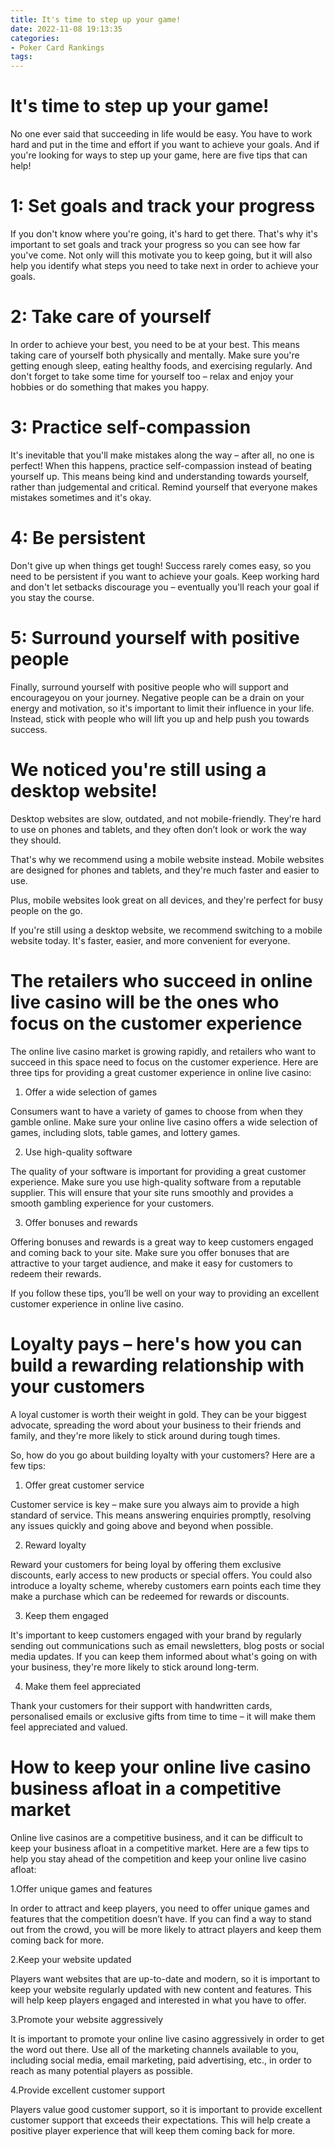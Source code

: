 ```yaml
---
title: It's time to step up your game!
date: 2022-11-08 19:13:35
categories:
- Poker Card Rankings
tags:
---
```



#  It's time to step up your game!

No one ever said that succeeding in life would be easy. You have to work hard and put in the time and effort if you want to achieve your goals. And if you're looking for ways to step up your game, here are five tips that can help!

# 1: Set goals and track your progress

If you don't know where you're going, it's hard to get there. That's why it's important to set goals and track your progress so you can see how far you've come. Not only will this motivate you to keep going, but it will also help you identify what steps you need to take next in order to achieve your goals.

# 2: Take care of yourself

In order to achieve your best, you need to be at your best. This means taking care of yourself both physically and mentally. Make sure you're getting enough sleep, eating healthy foods, and exercising regularly. And don't forget to take some time for yourself too – relax and enjoy your hobbies or do something that makes you happy.

# 3: Practice self-compassion

It's inevitable that you'll make mistakes along the way – after all, no one is perfect! When this happens, practice self-compassion instead of beating yourself up. This means being kind and understanding towards yourself, rather than judgemental and critical. Remind yourself that everyone makes mistakes sometimes and it's okay.

# 4: Be persistent

Don't give up when things get tough! Success rarely comes easy, so you need to be persistent if you want to achieve your goals. Keep working hard and don't let setbacks discourage you – eventually you'll reach your goal if you stay the course.

# 5: Surround yourself with positive people

Finally, surround yourself with positive people who will support and encourageyou on your journey. Negative people can be a drain on your energy and motivation, so it's important to limit their influence in your life. Instead, stick with people who will lift you up and help push you towards success.

#  We noticed you're still using a desktop website!

 Desktop websites are slow, outdated, and not mobile-friendly. They're hard to use on phones and tablets, and they often don’t look or work the way they should.

That's why we recommend using a mobile website instead. Mobile websites are designed for phones and tablets, and they're much faster and easier to use.

Plus, mobile websites look great on all devices, and they're perfect for busy people on the go.

If you're still using a desktop website, we recommend switching to a mobile website today. It's faster, easier, and more convenient for everyone.

#  The retailers who succeed in online live casino will be the ones who focus on the customer experience

The online live casino market is growing rapidly, and retailers who want to succeed in this space need to focus on the customer experience. Here are three tips for providing a great customer experience in online live casino:

1. Offer a wide selection of games

Consumers want to have a variety of games to choose from when they gamble online. Make sure your online live casino offers a wide selection of games, including slots, table games, and lottery games.

2. Use high-quality software

The quality of your software is important for providing a great customer experience. Make sure you use high-quality software from a reputable supplier. This will ensure that your site runs smoothly and provides a smooth gambling experience for your customers.

3. Offer bonuses and rewards

Offering bonuses and rewards is a great way to keep customers engaged and coming back to your site. Make sure you offer bonuses that are attractive to your target audience, and make it easy for customers to redeem their rewards.

If you follow these tips, you’ll be well on your way to providing an excellent customer experience in online live casino.

#  Loyalty pays – here's how you can build a rewarding relationship with your customers

A loyal customer is worth their weight in gold. They can be your biggest advocate, spreading the word about your business to their friends and family, and they're more likely to stick around during tough times.

So, how do you go about building loyalty with your customers? Here are a few tips:

1. Offer great customer service

Customer service is key – make sure you always aim to provide a high standard of service. This means answering enquiries promptly, resolving any issues quickly and going above and beyond when possible.

2. Reward loyalty

Reward your customers for being loyal by offering them exclusive discounts, early access to new products or special offers. You could also introduce a loyalty scheme, whereby customers earn points each time they make a purchase which can be redeemed for rewards or discounts.

3. Keep them engaged

It's important to keep customers engaged with your brand by regularly sending out communications such as email newsletters, blog posts or social media updates. If you can keep them informed about what's going on with your business, they're more likely to stick around long-term.

4. Make them feel appreciated

Thank your customers for their support with handwritten cards, personalised emails or exclusive gifts from time to time – it will make them feel appreciated and valued.

#  How to keep your online live casino business afloat in a competitive market

Online live casinos are a competitive business, and it can be difficult to keep your business afloat in a competitive market. Here are a few tips to help you stay ahead of the competition and keep your online live casino afloat:

1.Offer unique games and features

In order to attract and keep players, you need to offer unique games and features that the competition doesn’t have. If you can find a way to stand out from the crowd, you will be more likely to attract players and keep them coming back for more.

2.Keep your website updated

Players want websites that are up-to-date and modern, so it is important to keep your website regularly updated with new content and features. This will help keep players engaged and interested in what you have to offer.

3.Promote your website aggressively

It is important to promote your online live casino aggressively in order to get the word out there. Use all of the marketing channels available to you, including social media, email marketing, paid advertising, etc., in order to reach as many potential players as possible.

4.Provide excellent customer support

Players value good customer support, so it is important to provide excellent customer support that exceeds their expectations. This will help create a positive player experience that will keep them coming back for more.